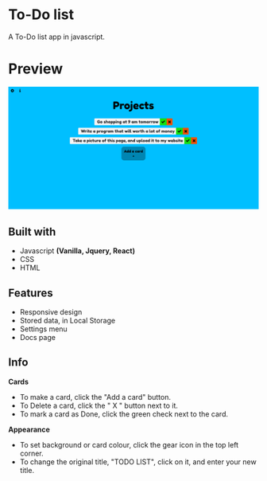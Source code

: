  # To-Do list
A To-Do list app in javascript.

# Preview
![website preview](images/todo.png)

## **Built with**
- Javascript **(Vanilla, Jquery, React)**
- CSS
- HTML

## **Features**
- Responsive design
- Stored data, in Local Storage
- Settings menu
- Docs page

## **Info**
**Cards**
-  To make a card, click the "Add a card" button.
- To Delete a card, click the " X " button next to it.
- To mark a card as Done, click the green check next to the card.

**Appearance**
- To set background or card colour, click the gear icon in the top left corner.
- To change the original title, "TODO LIST", click on it, and enter your new title.

